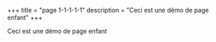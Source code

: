 +++
title = "page 1-1-1-1-1"
description = "Ceci est une démo de page enfant"
+++

Ceci est une démo de page enfant